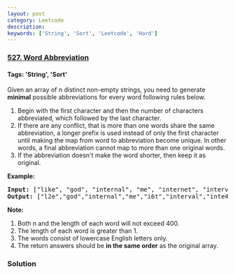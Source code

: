 ```yaml
---
layout: post
category: Leetcode
description: 
keywords: ['String', 'Sort', 'Leetcode', 'Hard']
---
```

### [527. Word Abbreviation](https://leetcode.com/problems/word-abbreviation)

#### Tags: 'String', 'Sort'

<div class="content__u3I1 question-content__JfgR"><div><p>Given an array of n distinct non-empty strings, you need to generate <b>minimal</b> possible abbreviations for every word following rules below.</p>
<ol>
<li>Begin with the first character and then the number of characters abbreviated, which followed by the last character.</li>
<li>If there are any conflict, that is more than one words share the same abbreviation, a longer prefix is used instead of only the first character until making the map from word to abbreviation become unique. In other words, a final abbreviation cannot map to more than one original words.</li>
<li> If the abbreviation doesn't make the word shorter, then keep it as original.</li>
</ol>
<p><b>Example:</b><br/>
</p><pre><b>Input:</b> ["like", "god", "internal", "me", "internet", "interval", "intension", "face", "intrusion"]
<b>Output:</b> ["l2e","god","internal","me","i6t","interval","inte4n","f2e","intr4n"]
</pre>
<p></p>
<b>Note:</b>
<ol>
<li> Both n and the length of each word will not exceed 400.</li>
<li> The length of each word is greater than 1.</li>
<li> The words consist of lowercase English letters only.</li>
<li> The return answers should be <b>in the same order</b> as the original array.</li>
</ol></div></div>

### Solution
